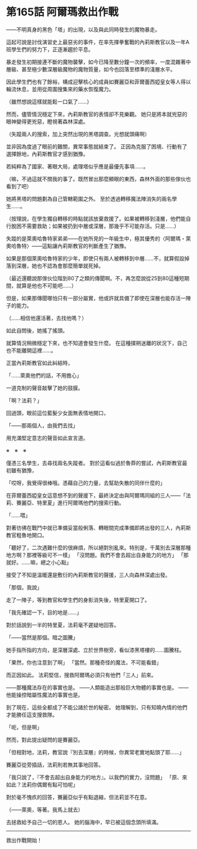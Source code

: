 # 第165話 阿爾瑪救出作戰

――不明真身的黑色「塔」的出現，以及與此同時發生的魔物暴走。

這起可說是討伐演習史上最惡劣的事件，在率先揮拳奮戰的內莉斯教官以及一年A班學生們的努力下，正逐漸趨於平息。

暴走發生初期接連不斷的魔物襲擊，如今已降至數分鐘一次的頻率，一度混雜著中層級、甚至極少數深層級魔物的魔物質量，如今也回落至標準的淺層水平。

因此學生們也有了餘裕，構成迎擊核心的成員如賽麗亞和菲爾蕾西婭皇女等人得以輪流休息，並用從周圍搜集來的藥水恢復魔力。

（雖然想說這樣就能鬆一口氣了……）

然而，儘管情況穩定下來，內莉斯教官的表情卻不見樂觀。
她只是將本就兇惡的眼神變得更兇惡，瞪視著森林深處。

（失蹤兩人的搜索，加上突然出現的黑塔調查。光想就頭痛啊）

並非因為度過了眼前的難關，異常事態就結束了。
正因為克服了困境、行動有了選擇餘地，內莉斯教官才感到猶豫。

若純粹為了國家、著眼大局，處理塔似乎應是最優先事項……。

（嘛，不過這就不關我的事了。既然冒出那麼顯眼的東西，森林外面的那些傢伙也看到了吧）

她將黑塔的問題劃為自己管轄範圍之外。
至於透過轉移魔法陣消失的兩名學生……。

（按理說，在學生獨自轉移的時點就該放棄救援了。如果被轉移到淺層，他們能自行脫困不需要救助；如果被扔到中層或深層，那幾乎不可能存活。只是……）

失蹤的是萊奧哈魯特家弟弟――在她所見的一年級生中，極其優秀的〈阿爾瑪・萊奧哈魯特〉――這點讓內莉斯教官的判斷產生了猶豫。

如果是那個萊奧哈魯特家的少年，即使只有兩人被轉移到中層……不，就算假設掉落到深層，她也不認為會那麼簡單就死掉。

（最近還聽說那傢伙位階到80了之類的傳聞啊。不，再怎麼說從25到80這種短期間，就算是他也不可能吧……）

但是，如果那傳聞哪怕只有一部分屬實，他或許就具備了即使在深層也能存活一陣子的能力。

（……相信他還活著，去找他嗎？）

如此自問後，她搖了搖頭。

就算情況稍微穩定下來，也不知道會發生什麼。
在這種撲朔迷離的狀況下，自己也不能離開這裡……。

正當內莉斯教官如此糾結時，

「……萊奧他們的話，不用擔心」

一道克制的聲音敲擊了她的鼓膜。

「啊？法莉？」

回過頭，眼前這位藍髮少女面無表情地開口，

「――那兩個人，由我們去找」

用充滿堅定意志的聲音如此宣言道。

※　※　※

僅憑三名學生，去尋找兩名失蹤者。
對於這看似過於魯莽的嘗試，內莉斯教官最初雖有猶豫，

「哎呀，我覺得很棒哦。憑藉自己的力量，去幫助失散的同伴什麼的」

在菲爾蕾西婭皇女這意想不到的聲援下，最終決定由與阿爾瑪同組的三人――「法莉、賽麗亞、特里夏」進行阿爾瑪他們的搜索行動。

「……喂」

對著彷彿在戰鬥中就已準備妥當般俐落、轉眼間完成準備即將出發的三人，內莉斯教官粗魯地開口。

「聽好了，二次遇難什麼的很麻煩，所以絕對別亂來。特別是，千萬別去深層那種地方啊？那裡等級可不一樣」
「沒問題。我們不會去超出自身能力的地方」
「那就好。……嘛，總之小心點」

接受了不知是溫暖還是敷衍的內莉斯教官的聲援，三人向森林深處出發。

「那個，我說」

走了一陣子，等到教官和學生們的身影消失後，特里夏開口了。

「我先確認一下，目的地是……」

對於話說到一半的特里夏，法莉毫不遲疑地回答。

「――當然是那個。暗之圖騰」

她手指所指的方向，是深層深處、立於世界樹旁，看似漆黑塔樓的……圖騰柱。

「果然，你也注意到了啊」
「當然。那種奇怪的魔法，不可能看錯」

而正因如此。
法莉堅信，搜救阿爾瑪必須只有他們「三人」前來。

――那種魔法存在的事實也是。
――人類能造出那般巨大物體的事實也是。
――他能操控暗屬性魔法的事實也是。

到了現在，這些全都成了不能公諸於世的秘密。
她理解到，只有知曉內情的他們才能勝任這支搜救隊。

「呃，但是啊」

然而，對此提出疑問的是賽麗亞。

「但相對地，法莉，教官說『別去深層』的時候，你異常老實地點頭了耶……」

賽麗亞從旁插話，法莉則若無其事地回答。

「我只說了，『不會去超出自身能力的地方』。以我們的實力，沒問題」
「原、來如此？法莉你偶爾有點可怕呢」

對於毫不愧疚的回答，賽麗亞似乎有點退縮，但法莉並不在意。

（――萊奧，等著。我馬上就去）

去拯救給予自己一切的恩人。
她的腦海中，早已被這個念頭所填滿。

---

救出作戰開始！